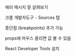 에러 메시지 잘 살펴보기

크롬 개발자도구 - Sources 탭

중단점 (breakpoints) 추가 가능

props에 마우스 올리면 값 볼 수 있음

React Developer Tools 설치
